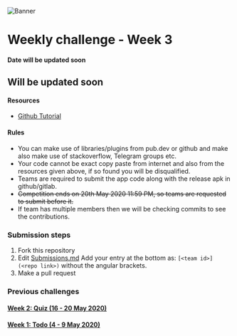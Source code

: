 ![Banner](https://github.com/FlutterKerala/WeeklyChallenges/blob/master/weeklybanner.png?raw=true)
# Weekly challenge - Week 3
#### Date will be updated soon

## Will be updated soon
#### Resources
 * [Github Tutorial](https://www.google.com/amp/s/www.freecodecamp.org/news/learn-the-basics-of-git-in-under-10-minutes-da548267cc91/amp/)

#### Rules
  * You can make use of libraries/plugins from pub.dev or github and make also make use of stackoverflow, Telegram groups etc.
  * Your code cannot be exact copy paste from internet and also from the resources given above, if so found you will be disqualified.
  * Teams are required to submit the app code along with the release apk in github/gitlab.
  * ~~Competition ends on 20th May 2020 11:59 PM, so teams are requested to submit before it.~~
  * If team has multiple members then we will be checking commits to see the contributions.

### Submission steps
  1. Fork this repository
  2. Edit [Submissions.md](https://github.com/FlutterKerala/WeeklyChallenges/edit/master/Submissions.md)
  Add your entry at the bottom as: `[<team id>](<repo link>)` without the angular brackets.
  3. Make a pull request
   
### Previous challenges
#### [Week 2: Quiz (16 - 20 May 2020)](./weeks/week2.md)
#### [Week 1: Todo (4 - 9 May 2020)](./weeks/week1.md)
